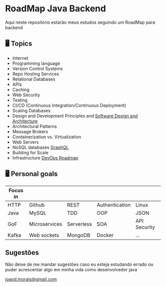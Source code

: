 # RoadMap Java Backend

Aqui neste repositório estarão meus estudos seguindo um RoadMap para backend




## 🖥 Topics
- Internet                                          
- Programming language
- Version Control Systems
- Repo Hosting Services
- Relational Databases
- APIs 
- Caching
- Web Security 
- Testing
- CI/CD (Continuous Integration/Continuous Deployment)
- Scaling Databases
- Design and Development Principles and [Software Design and Architecture](https://roadmap.sh/software-design-architecture)
- Architectural Patterns
- Message Brokers
- Containerization vs. Virtualization
- Web Servers
- NoSQL databases [GraphQL](https://roadmap.sh/graphql)
- Building for Scale
- Infrastructure [DevOps Roadmap](https://roadmap.sh/devops?r=devops-beginner)


## 🖥 Personal goals
| Focus in  |   |       |  |   |
| --------| ------| -----| ----| -----|
| HTTP | Github  | REST |  Authentication  | Linux |
| Java  | MySQL | TDD   |  OOP  | JSON | 
| GoF | Microservices| Serverless | SOA | API Security
| Kafka | Web sockets | MongoDB | Docker | ... |

## Sugestões
Não deixe de me mandar sugestões caso eu esteja estudando errado ou puder acrescentar algo em minha vida como desenvolvedor java

joaod.morais@gmail.com 
